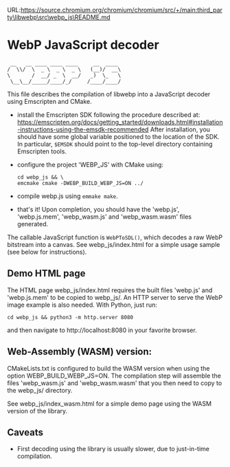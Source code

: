 URL:https://source.chromium.org/chromium/chromium/src/+/main:third_party\libwebp\src\webp_js\README.md
# WebP JavaScript decoder

```
 __   __ ____ ____ ____     __  ____
/  \\/  \  _ \  _ \  _ \   (__)/  __\
\       /  __/ _  \  __/   _)  \_   \
 \__\__/_____/____/_/     /____/____/
```

This file describes the compilation of libwebp into a JavaScript decoder using
Emscripten and CMake.

-   install the Emscripten SDK following the procedure described at:
    https://emscripten.org/docs/getting_started/downloads.html#installation-instructions-using-the-emsdk-recommended
    After installation, you should have some global variable positioned to the
    location of the SDK. In particular, `$EMSDK` should point to the top-level
    directory containing Emscripten tools.

-   configure the project 'WEBP_JS' with CMake using:

    ```shell
    cd webp_js && \
    emcmake cmake -DWEBP_BUILD_WEBP_JS=ON ../
    ```

-   compile webp.js using `emmake make`.

-   that's it! Upon completion, you should have the 'webp.js', 'webp.js.mem',
    'webp_wasm.js' and 'webp_wasm.wasm' files generated.

The callable JavaScript function is `WebPToSDL()`, which decodes a raw WebP
bitstream into a canvas. See webp_js/index.html for a simple usage sample (see
below for instructions).

## Demo HTML page

The HTML page webp_js/index.html requires the built files 'webp.js' and
'webp.js.mem' to be copied to webp_js/. An HTTP server to serve the WebP image
example is also needed. With Python, just run:

```shell
cd webp_js && python3 -m http.server 8080
```

and then navigate to http://localhost:8080 in your favorite browser.

## Web-Assembly (WASM) version:

CMakeLists.txt is configured to build the WASM version when using the option
WEBP_BUILD_WEBP_JS=ON. The compilation step will assemble the files
'webp_wasm.js' and 'webp_wasm.wasm' that you then need to copy to the webp_js/
directory.

See webp_js/index_wasm.html for a simple demo page using the WASM version of the
library.

## Caveats

-   First decoding using the library is usually slower, due to just-in-time
    compilation.
